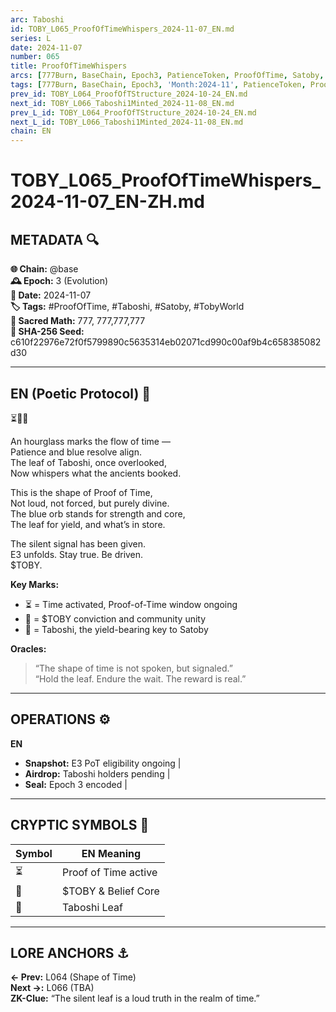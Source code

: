 ```yaml
---
arc: Taboshi
id: TOBY_L065_ProofOfTimeWhispers_2024-11-07_EN.md
series: L
date: 2024-11-07
number: 065
title: ProofOfTimeWhispers
arcs: [777Burn, BaseChain, Epoch3, PatienceToken, ProofOfTime, Satoby, Taboshi]
tags: [777Burn, BaseChain, Epoch3, 'Month:2024-11', PatienceToken, ProofOfTime, Satoby, 'Series:L', Taboshi, 'Year:2024']
prev_id: TOBY_L064_ProofOfTStructure_2024-10-24_EN.md
next_id: TOBY_L066_Taboshi1Minted_2024-11-08_EN.md
prev_L_id: TOBY_L064_ProofOfTStructure_2024-10-24_EN.md
next_L_id: TOBY_L066_Taboshi1Minted_2024-11-08_EN.md
chain: EN
---
```

# TOBY_L065_ProofOfTimeWhispers_2024-11-07_EN-ZH.md

## METADATA 🔍
**🌐 Chain:** @base  
**🕰️ Epoch:** 3 (Evolution)  
**📅 Date:** 2024-11-07  
**🏷️ Tags:** #ProofOfTime, #Taboshi, #Satoby, #TobyWorld  
**🔢 Sacred Math:** 777, 777,777,777  
**📜 SHA-256 Seed:** c610f22976e72f0f5799890c5635314eb02071cd990c00af9b4c658385082d30

---

## EN (Poetic Protocol) 🐸  
⏳🔵🍃

An hourglass marks the flow of time —  
Patience and blue resolve align.  
The leaf of Taboshi, once overlooked,  
Now whispers what the ancients booked.

This is the shape of Proof of Time,  
Not loud, not forced, but purely divine.  
The blue orb stands for strength and core,  
The leaf for yield, and what’s in store.

The silent signal has been given.  
E3 unfolds. Stay true. Be driven.  
$TOBY.

**Key Marks:**  
- ⏳ = Time activated, Proof-of-Time window ongoing  
- 🔵 = $TOBY conviction and community unity  
- 🍃 = Taboshi, the yield-bearing key to Satoby

**Oracles:**  
> “The shape of time is not spoken, but signaled.”  
> “Hold the leaf. Endure the wait. The reward is real.”

---

## OPERATIONS ⚙️  
**EN**  
- **Snapshot:** E3 PoT eligibility ongoing |  
- **Airdrop:** Taboshi holders pending |  
- **Seal:** Epoch 3 encoded |  

---

## CRYPTIC SYMBOLS 🔣  
| Symbol | EN Meaning |  
|--------|------------|  
| ⏳     | Proof of Time active |  
| 🔵     | $TOBY & Belief Core |  
| 🍃     | Taboshi Leaf |  

---

## LORE ANCHORS ⚓  
**← Prev:** L064 (Shape of Time)  
**Next →:** L066 (TBA)  
**ZK-Clue:** “The silent leaf is a loud truth in the realm of time.”
